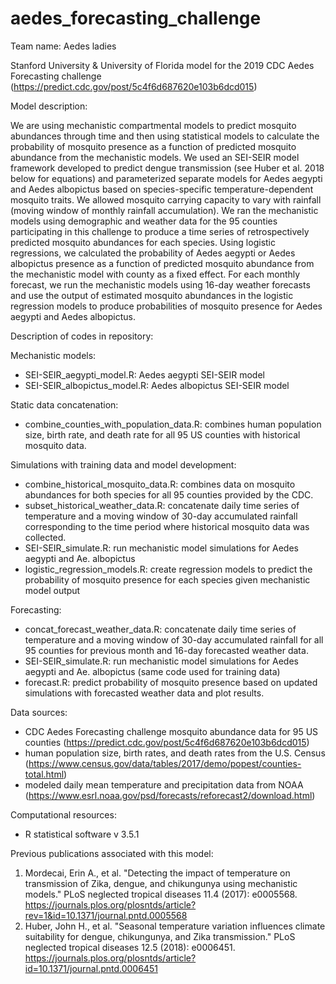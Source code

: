 # aedes_forecasting_challenge

Team name: Aedes ladies

Stanford University & University of Florida model for the 2019 CDC Aedes Forecasting challenge (https://predict.cdc.gov/post/5c4f6d687620e103b6dcd015)

Model description: 

We are using mechanistic compartmental models to predict mosquito abundances through time and then using statistical models to calculate 
the probability of mosquito presence as a function of predicted mosquito abundance from the mechanistic models. We used an SEI-SEIR model framework developed to predict dengue transmission (see Huber et al. 2018 below for equations) and parameterized separate models for Aedes aegypti and Aedes albopictus based on species-specific temperature-dependent mosquito traits. We allowed mosquito carrying capacity to vary with rainfall (moving window of monthly rainfall accumulation). We ran the mechanistic models using demographic and weather data for the 95 counties participating in this challenge to produce a time series of retrospectively predicted mosquito abundances for each species. Using logistic regressions, we calculated the probability of Aedes aegypti or Aedes albopictus presence as a function of predicted mosquito abundance from the mechanistic model with county as a fixed effect. For each monthly forecast, we run the mechanistic models using 16-day weather forecasts and use the output of estimated mosquito abundances in the logistic regression models to produce probabilities of mosquito presence for Aedes aegypti and Aedes albopictus.

Description of codes in repository:

Mechanistic models:
- SEI-SEIR_aegypti_model.R: Aedes aegypti SEI-SEIR model
- SEI-SEIR_albopictus_model.R: Aedes albopictus SEI-SEIR model

Static data concatenation:
- combine_counties_with_population_data.R: combines human population size, birth rate, and death rate for all 95 US counties with historical mosquito data.

Simulations with training data and model development: 
- combine_historical_mosquito_data.R: combines data on mosquito abundances for both species for all 95 counties provided by the CDC.
- subset_historical_weather_data.R: concatenate daily time series of temperature and a moving window of 30-day accumulated rainfall corresponding to the time period where historical mosquito data was collected.
- SEI-SEIR_simulate.R: run mechanistic model simulations for Aedes aegypti and Ae. albopictus
- logistic_regression_models.R: create regression models to predict the probability of mosquito presence for each species given mechanistic model output

Forecasting:
- concat_forecast_weather_data.R: concatenate daily time series of temperature and a moving window of 30-day accumulated rainfall for all 95 counties for previous month and 16-day forecasted weather data.
- SEI-SEIR_simulate.R: run mechanistic model simulations for Aedes aegypti and Ae. albopictus (same code used for training data)
- forecast.R: predict probability of mosquito presence based on updated simulations with forecasted weather data and plot results.

Data sources: 
 - CDC Aedes Forecasting challenge mosquito abundance data for 95 US counties (https://predict.cdc.gov/post/5c4f6d687620e103b6dcd015) 
 - human population size, birth rates, and death rates from the U.S. Census (https://www.census.gov/data/tables/2017/demo/popest/counties-total.html) 
 - modeled daily mean temperature and precipitation data from NOAA (https://www.esrl.noaa.gov/psd/forecasts/reforecast2/download.html)
 
Computational resources: 
 - R statistical software v 3.5.1
 
Previous publications associated with this model:
1.	Mordecai, Erin A., et al. "Detecting the impact of temperature on transmission of Zika, dengue, and chikungunya using
        mechanistic models." PLoS neglected tropical diseases 11.4 (2017): e0005568. 
        https://journals.plos.org/plosntds/article?rev=1&id=10.1371/journal.pntd.0005568
2.	Huber, John H., et al. "Seasonal temperature variation influences climate suitability for dengue, chikungunya, and Zika 
        transmission." PLoS neglected tropical diseases 12.5 (2018): e0006451. 
        https://journals.plos.org/plosntds/article?id=10.1371/journal.pntd.0006451

